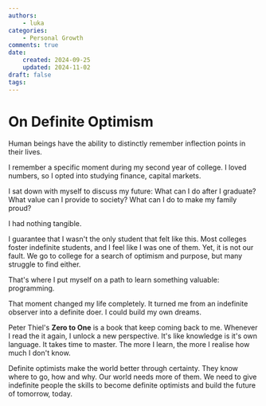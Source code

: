 ```yaml
---
authors:
    - luka
categories:
    - Personal Growth
comments: true
date:
    created: 2024-09-25
    updated: 2024-11-02
draft: false
tags:
---
```


# On Definite Optimism

Human beings have the ability to distinctly remember inflection points in their lives.

I remember a specific moment during my second year of college. I loved numbers, so I opted into studying finance, capital markets.

I sat down with myself to discuss my future: What can I do after I graduate? What value can I provide to society? What can I do to make my family proud?

I had nothing tangible.

I guarantee that I wasn't the only student that felt like this. Most colleges foster indefinite students, and I feel like I was one of them. Yet, it is not our fault. We go to college for a search of optimism and purpose, but many struggle to find either. 

That's where I put myself on a path to learn something valuable: programming.

That moment changed my life completely. It turned me from an indefinite observer into a definite doer. I could build my own dreams. 

Peter Thiel's **Zero to One** is a book that keep coming back to me. Whenever I read the it again, I unlock a new perspective. It's like knowledge is it's own language. It takes time to master. The more I learn, the more I realise how much I don't know. 

Definite optimists make the world better through certainty. They know where to go, how and why. Our world needs more of them. We need to give indefinite people the skills to become definite optimists and build the future of tomorrow, today.